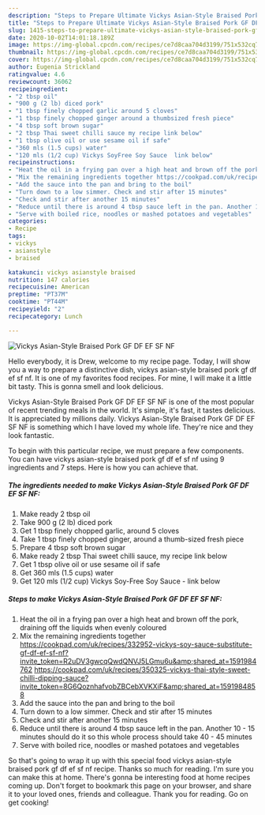 ```yaml
---
description: "Steps to Prepare Ultimate Vickys Asian-Style Braised Pork GF DF EF SF NF"
title: "Steps to Prepare Ultimate Vickys Asian-Style Braised Pork GF DF EF SF NF"
slug: 1415-steps-to-prepare-ultimate-vickys-asian-style-braised-pork-gf-df-ef-sf-nf
date: 2020-10-02T14:01:18.189Z
image: https://img-global.cpcdn.com/recipes/ce7d8caa704d3199/751x532cq70/vickys-asian-style-braised-pork-gf-df-ef-sf-nf-recipe-main-photo.jpg
thumbnail: https://img-global.cpcdn.com/recipes/ce7d8caa704d3199/751x532cq70/vickys-asian-style-braised-pork-gf-df-ef-sf-nf-recipe-main-photo.jpg
cover: https://img-global.cpcdn.com/recipes/ce7d8caa704d3199/751x532cq70/vickys-asian-style-braised-pork-gf-df-ef-sf-nf-recipe-main-photo.jpg
author: Eugenia Strickland
ratingvalue: 4.6
reviewcount: 36062
recipeingredient:
- "2 tbsp oil"
- "900 g (2 lb) diced pork"
- "1 tbsp finely chopped garlic around 5 cloves"
- "1 tbsp finely chopped ginger around a thumbsized fresh piece"
- "4 tbsp soft brown sugar"
- "2 tbsp Thai sweet chilli sauce my recipe link below"
- "1 tbsp olive oil or use sesame oil if safe"
- "360 mls (1.5 cups) water"
- "120 mls (1/2 cup) Vickys SoyFree Soy Sauce  link below"
recipeinstructions:
- "Heat the oil in a frying pan over a high heat and brown off the pork, draining off the liquids when evenly coloured"
- "Mix the remaining ingredients together https://cookpad.com/uk/recipes/332952-vickys-soy-sauce-substitute-gf-df-ef-sf-nf?invite_token=R2uDV3gwcqQwdQNVJ5LGmu6u&amp;shared_at=1591984762 https://cookpad.com/uk/recipes/350325-vickys-thai-style-sweet-chilli-dipping-sauce?invite_token=8G6QoznhafvobZBCebXVKXiF&amp;shared_at=1591984858"
- "Add the sauce into the pan and bring to the boil"
- "Turn down to a low simmer. Check and stir after 15 minutes"
- "Check and stir after another 15 minutes"
- "Reduce until there is around 4 tbsp sauce left in the pan. Another 10 - 15 minutes should do it so this whole process should take 40 - 45 minutes"
- "Serve with boiled rice, noodles or mashed potatoes and vegetables"
categories:
- Recipe
tags:
- vickys
- asianstyle
- braised

katakunci: vickys asianstyle braised 
nutrition: 147 calories
recipecuisine: American
preptime: "PT37M"
cooktime: "PT44M"
recipeyield: "2"
recipecategory: Lunch

---
```



![Vickys Asian-Style Braised Pork GF DF EF SF NF](https://img-global.cpcdn.com/recipes/ce7d8caa704d3199/751x532cq70/vickys-asian-style-braised-pork-gf-df-ef-sf-nf-recipe-main-photo.jpg)

Hello everybody, it is Drew, welcome to my recipe page. Today, I will show you a way to prepare a distinctive dish, vickys asian-style braised pork gf df ef sf nf. It is one of my favorites food recipes. For mine, I will make it a little bit tasty. This is gonna smell and look delicious.



Vickys Asian-Style Braised Pork GF DF EF SF NF is one of the most popular of recent trending meals in the world. It's simple, it's fast, it tastes delicious. It is appreciated by millions daily. Vickys Asian-Style Braised Pork GF DF EF SF NF is something which I have loved my whole life. They're nice and they look fantastic.


To begin with this particular recipe, we must prepare a few components. You can have vickys asian-style braised pork gf df ef sf nf using 9 ingredients and 7 steps. Here is how you can achieve that.

<!--inarticleads1-->

##### The ingredients needed to make Vickys Asian-Style Braised Pork GF DF EF SF NF:

1. Make ready 2 tbsp oil
1. Take 900 g (2 lb) diced pork
1. Get 1 tbsp finely chopped garlic, around 5 cloves
1. Take 1 tbsp finely chopped ginger, around a thumb-sized fresh piece
1. Prepare 4 tbsp soft brown sugar
1. Make ready 2 tbsp Thai sweet chilli sauce, my recipe link below
1. Get 1 tbsp olive oil or use sesame oil if safe
1. Get 360 mls (1.5 cups) water
1. Get 120 mls (1/2 cup) Vickys Soy-Free Soy Sauce - link below




<!--inarticleads2-->

##### Steps to make Vickys Asian-Style Braised Pork GF DF EF SF NF:

1. Heat the oil in a frying pan over a high heat and brown off the pork, draining off the liquids when evenly coloured
1. Mix the remaining ingredients together https://cookpad.com/uk/recipes/332952-vickys-soy-sauce-substitute-gf-df-ef-sf-nf?invite_token=R2uDV3gwcqQwdQNVJ5LGmu6u&amp;shared_at=1591984762 https://cookpad.com/uk/recipes/350325-vickys-thai-style-sweet-chilli-dipping-sauce?invite_token=8G6QoznhafvobZBCebXVKXiF&amp;shared_at=1591984858
1. Add the sauce into the pan and bring to the boil
1. Turn down to a low simmer. Check and stir after 15 minutes
1. Check and stir after another 15 minutes
1. Reduce until there is around 4 tbsp sauce left in the pan. Another 10 - 15 minutes should do it so this whole process should take 40 - 45 minutes
1. Serve with boiled rice, noodles or mashed potatoes and vegetables




So that's going to wrap it up with this special food vickys asian-style braised pork gf df ef sf nf recipe. Thanks so much for reading. I'm sure you can make this at home. There's gonna be interesting food at home recipes coming up. Don't forget to bookmark this page on your browser, and share it to your loved ones, friends and colleague. Thank you for reading. Go on get cooking!

